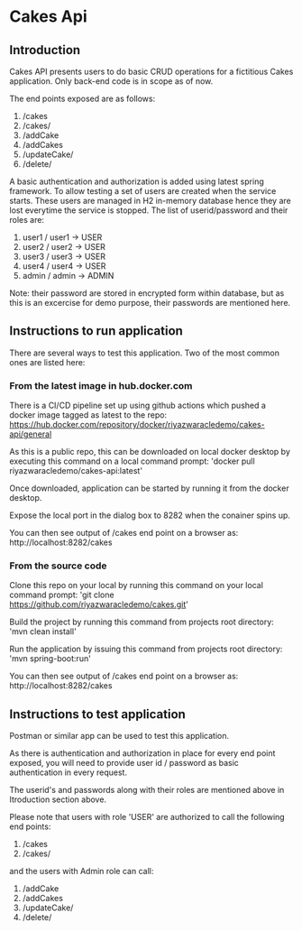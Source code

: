 # Cakes Api

## Introduction
Cakes API presents users to do basic CRUD operations for a fictitious Cakes application. Only back-end code is in scope as of now.

The end points exposed are as follows:
1) /cakes
2) /cakes/<id>
3) /addCake
4) /addCakes
5) /updateCake/<id>
6) /delete/<id>

A basic authentication and authorization is added using latest spring framework. To allow testing a set of users are created when the service starts.
These users are managed in H2 in-memory database hence they are lost everytime the service is stopped.
The list of userid/password and their roles are:
1) user1 / user1 -> USER
2) user2 / user2 -> USER
3) user3 / user3 -> USER
4) user4 / user4 -> USER
5) admin / admin -> ADMIN

Note: their password are stored in encrypted form within database, but as this is an excercise for demo purpose, their passwords are mentioned here.

## Instructions to run application
There are several ways to test this application. Two of the most common ones are listed here:
### From the latest image in hub.docker.com
   There is a CI/CD pipeline set up using github actions which pushed a docker image tagged as latest to the repo:
   https://hub.docker.com/repository/docker/riyazwaracledemo/cakes-api/general
   
   As this is a public repo, this can be downloaded on local docker desktop by executing this command on a local command prompt:
     'docker pull riyazwaracledemo/cakes-api:latest'
   
   Once downloaded, application can be started by running it from the docker desktop.
   
   Expose the local port in the dialog box to 8282 when the conainer spins up.
   
   You can then see output of /cakes end point on a browser as: http://localhost:8282/cakes
   
### From the source code
   Clone this repo on your local by running this command on your local command prompt:
     'git clone https://github.com/riyazwaracledemo/cakes.git'
   
   Build the project by running this command from projects root directory:
     'mvn clean install'
   
   Run the application by issuing this command from projects root directory:
     'mvn spring-boot:run'
   
   You can then see output of /cakes end point on a browser as: http://localhost:8282/cakes

## Instructions to test application
  Postman or similar app can be used to test this application.

  As there is authentication and authorization in place for every end point exposed, you will need to provide user id / password as basic authentication in every request.

  The userid's and passwords along with their roles are mentioned above in Itroduction section above.

  Please note that users with role 'USER' are authorized to call the following end points:
  1) /cakes
  2) /cakes/<id>

  and the users with Admin role can call:
  1) /addCake
  2) /addCakes
  3) /updateCake/<id>
  4) /delete/<id>
  
  
